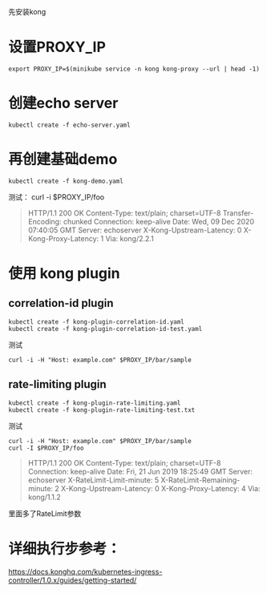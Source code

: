 先安装kong

# 设置PROXY_IP
```
export PROXY_IP=$(minikube service -n kong kong-proxy --url | head -1)
```
# 创建echo server
```
kubectl create -f echo-server.yaml
```
# 再创建基础demo
```
kubectl create -f kong-demo.yaml
```
测试：
curl -i $PROXY_IP/foo
>HTTP/1.1 200 OK
 Content-Type: text/plain; charset=UTF-8
 Transfer-Encoding: chunked
 Connection: keep-alive
 Date: Wed, 09 Dec 2020 07:40:05 GMT
 Server: echoserver
 X-Kong-Upstream-Latency: 0
 X-Kong-Proxy-Latency: 1
 Via: kong/2.2.1

# 使用 kong plugin
## correlation-id plugin
```
kubectl create -f kong-plugin-correlation-id.yaml
kubectl create -f kong-plugin-correlation-id-test.yaml
```
测试
```
curl -i -H "Host: example.com" $PROXY_IP/bar/sample
```
## rate-limiting plugin
```
kubectl create -f kong-plugin-rate-limiting.yaml
kubectl create -f kong-plugin-rate-limiting-test.txt
```
测试
```
curl -i -H "Host: example.com" $PROXY_IP/bar/sample
curl -I $PROXY_IP/foo
```
>HTTP/1.1 200 OK
Content-Type: text/plain; charset=UTF-8
Connection: keep-alive
Date: Fri, 21 Jun 2019 18:25:49 GMT
Server: echoserver
X-RateLimit-Limit-minute: 5
X-RateLimit-Remaining-minute: 2
X-Kong-Upstream-Latency: 0
X-Kong-Proxy-Latency: 4
Via: kong/1.1.2

里面多了RateLimit参数

# 详细执行步参考：
https://docs.konghq.com/kubernetes-ingress-controller/1.0.x/guides/getting-started/